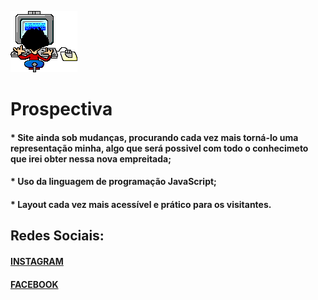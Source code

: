 ![01 gif](https://github.com/sergiovcl/Primeiro-projeto/blob/master/01.gif)
# Prospectiva
#### * Site ainda sob mudanças, procurando cada vez mais torná-lo uma representação minha, algo que será possivel com todo o conhecimeto que irei obter nessa nova empreitada;
#### * Uso da linguagem de programação JavaScript;
#### * Layout cada vez mais acessível e prático para os visitantes.

## Redes Sociais:
#### [INSTAGRAM](https://www.instagram.com/sergio_vinic/?hl=pt-br)
#### [FACEBOOK](https://www.instagram.com/sergio_vinic/?hl=pt-br)
